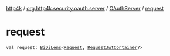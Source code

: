 [http4k](../../index.md) / [org.http4k.security.oauth.server](../index.md) / [OAuthServer](index.md) / [request](./request.md)

# request

`val request: `[`BiDiLens`](../../org.http4k.lens/-bi-di-lens/index.md)`<`[`Request`](../../org.http4k.core/-request/index.md)`, `[`RequestJwtContainer`](../../org.http4k.security.openid/-request-jwt-container/index.md)`?>`